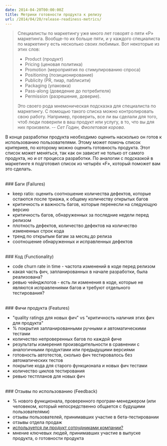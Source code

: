 ```yaml
---
date: 2014-04-20T00:00:00Z
title: Метрики готовности продукта к релизу
url: /2014/04/20/release-readiness-metrics/
---
```


> Специалисты по маркетингу уже много лет говорят о пяти «Р» маркетинга.
> Вообще-то их больше пяти, и у каждого специалиста по маркетингу
> есть несколько своих любимых. Вот некоторые из этих слов:
>
>	* Product (продукт)
>	* Pricing (ценовая политика)
>	* Promotion (мероприятия по стимулированию спроса)
>	* Positioning (позиционирование)
>	* Publicity (PR, пиар, паблисити)
>	* Packaging (упаковка)
>	* Pass-along (доведение до потребителя)
>	* Permission (разрешение, доверие).
>
> Это своего рода мнемоническая подсказка для специалиста по маркетингу.
> С помощью такого списка можно контролировать свою работу.
> Например, проверить, все ли вы сделали для того, чтоб люди поверили
> в ваш продукт или услугу, в то, что вы для них произвели.
--  *Сет Годин, Фиолетовая корова*.

В конце разработки продукта необходимо оценить насколько он готов к использованию пользователями.
Этому может помочь список критериев, по которому можно оценить готовность продукта.
Этот список может меняться, так как он зависит не только от самого продукта, но и от процесса разработки.
По аналогии с подсказкой в маркетинге я подготовил список из четырёх «F», который поможет вам это сделать.

<br>
### Баги (Failures)

* keep ratio: оценить соотношение количества дефектов, которые остаются после триажа,
к общему количеству открытых багов
* критичность и важность багов, которые перенесли на следующую версию
* критичность багов, обнаруженных за последние недели перед релизом
* плотность дефектов, количество дефектов на количество измененных строк кода
* тренд по открытым багам за месяц до релиза
* соотношение обнаруженных и исправленных дефектов

<br>
### Код (Functionality)

* code churn rate in time - частота изменений в коде перед релизом
* какая часть фич, запланированных в начале разработки, была реализована?
* ревью чейнджлогов - есть ли изменения в коде, которые не являются исправлениями багов
и требуют отдельного тестирования?

<br>
### Фичи продукта (Features)

* "quality ratings для новых фич" vs "критичность наличия этих фич для продукта"
* % покрытия запланированными ручными и автоматическими тестами
* количество непроверенных багов по каждой фиче
* результаты измерения производительности в сравнении с аналогичными продуктами
или предыдущими версиями
* готовность автотестов, сколько фич тестировалось без автоматических тестов
* покрытие кода для старого функционала и новых фич тестами
* количество циклов тестирования
* ревью тестпланов для новых фич

<br>
### Отзывы по использованию (Feedback)

* % нового функционала, проверенного програм-менеджером
	(или человеком, который непосредственно общается с будущими пользователями)
* отзывы пользователей, принимавших участие в бета-тестировании
* отзывы отдела продаж
* [используется ли продукт сотрудниками компании?](https://en.wikipedia.org/wiki/Eating_your_own_dog_food)
* мнение ключевых людей, принимавших участие в выпуске продукта, о готовности продукта

